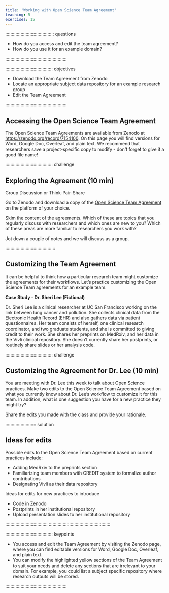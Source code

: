 ```yaml
---
title: 'Working with Open Science Team Agreement'
teaching: 5
exercises: 15
---
```


:::::::::::::::::::::::::::::::::::::: questions 

- How do you access and edit the team agreement?
- How do you use it for an example domain?

::::::::::::::::::::::::::::::::::::::::::::::::

::::::::::::::::::::::::::::::::::::: objectives

- Download the Team Agreement from Zenodo
- Locate an appropriate subject data repository for an example research group
- Edit the Team Agreement

::::::::::::::::::::::::::::::::::::::::::::::::

## Accessing the Open Science Team Agreement

The Open Science Team Agreements are available from Zenodo at https://zenodo.org/record/7154100. On this page you will find versions for Word, Google Doc, Overleaf, and plain text. We recommend that researchers save a project-specific copy to modify - don't forget to give it a good file name! 


::::::::::::::::::::::::::::::::::::: challenge 

## Exploring the Agreement (10 min) 

Group Discussion or Think-Pair-Share

Go to Zenodo and download a copy of the [Open Science Team Agreement](https://zenodo.org/record/7154100) on the platform of your choice. 

Skim the content of the agreements. Which of these are topics that you regularly discuss with researchers and which ones are new to you? Which of these areas are more familiar to researchers you work with?

Jot down a couple of notes and we will discuss as a group.

:::::::::::::::::::::::::::::::::::::::

## Customizing the Team Agreement
It can be helpful to think how a particular research team might customize the agreements for their workflows. Let’s practice customizing the Open Science Team agreements for an example team.

**Case Study - Dr. Sheri Lee (Fictional)** 

Dr. Sheri Lee is a clinical researcher at UC San Francisco working on the link between lung cancer and pollution. She collects clinical data from the Electronic Health Record (EHR) and also gathers data via patient questionnaires. Her team consists of herself, one clinical research coordinator, and two graduate students, and she is committed to giving credit to their work. She shares her preprints on MedRxiv, and her data in the Vivli clinical repository. She doesn’t currently share her postprints, or routinely share slides or her analysis code.

::::::::::::::::::::::::::::::::::::: challenge 

## Customizing the Agreement for Dr. Lee (10 min)

You are meeting with Dr. Lee this week to talk about Open Science practices. Make two edits to the Open Science Team Agreement based on what you currently know about Dr. Lee’s workflow to customize it for this team. In addition, what is one suggestion you have for a new practice they might try?

Share the edits you made with the class and provide your rationale.

:::::::::::::::::::::::: solution 

## Ideas for edits 

Possible edits to the Open Science Team Agreement based on current practices include: 

- Adding MedRxiv to the preprints section
- Familiarizing team members with CREDIT system to formalize author contributions
- Designating Vivli as their data repository 

Ideas for edits for new practices to introduce

 - Code in Zenodo
 - Postprints in her institutional repository
 - Upload presentation slides to her institutional repository


:::::::::::::::::::::::::::::::::
::::::::::::::::::::::::::::::::::::::::::::::::


::::::::::::::::::::::::::::::::::::: keypoints 

- You access and edit the Team Agreement by visiting the Zenodo page, where you can find editable versions for Word, Google Doc, Overleaf, and plain text. 
- You can modify the highlighted yellow sections of the Team Agreement to suit your needs and delete any sections that are irrelevant to your domain. For example, you could list a subject specific repository where research outputs will be stored. 

::::::::::::::::::::::::::::::::::::::::::::::::

